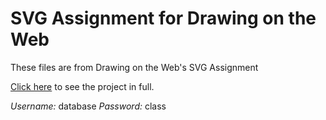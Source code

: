 # SVG Assignment for Drawing on the Web

These files are from Drawing on the Web's  SVG Assignment

[Click here](http://i6.cims.nyu.edu/~ak5352/380/SVG/) to see the project in full.

*Username:* database
*Password:* class


